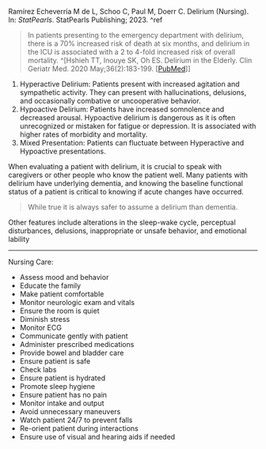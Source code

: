 Ramírez Echeverría M de L, Schoo C, Paul M, Doerr C. Delirium (Nursing). In: _StatPearls_. StatPearls Publishing; 2023. ^ref

> In patients presenting to the emergency department with delirium, there is a 70% increased risk of death at six months, and delirium in the ICU is associated with a 2 to 4-fold increased risk of overall mortality. ^[Hshieh TT, Inouye SK, Oh ES. Delirium in the Elderly. Clin Geriatr Med. 2020 May;36(2):183-199. [[PubMed](https://pubmed.ncbi.nlm.nih.gov/32222295)]]

1. Hyperactive Delirium: Patients present with increased agitation and sympathetic activity. They can present with hallucinations, delusions, and occasionally combative or uncooperative behavior.
2. Hypoactive Delirium: Patients have increased somnolence and decreased arousal. Hypoactive delirium is dangerous as it is often unrecognized or mistaken for fatigue or depression. It is associated with higher rates of morbidity and mortality. 
3. Mixed Presentation: Patients can fluctuate between Hyperactive and Hypoactive presentations.


When evaluating a patient with delirium, it is crucial to speak with caregivers or other people who know the patient well. Many patients with delirium have underlying dementia, and knowing the baseline functional status of a patient is critical to knowing if acute changes have occurred.

> While true it is always safer to assume a delirium than dementia. 

Other features include alterations in the sleep-wake cycle, perceptual disturbances, delusions, inappropriate or unsafe behavior, and emotional lability

***

Nursing Care: 

- Assess mood and behavior
- Educate the family
- Make patient comfortable
- Monitor neurologic exam and vitals
- Ensure the room is quiet
- Diminish stress
- Monitor ECG
- Communicate gently with patient
- Administer prescribed medications
- Provide bowel and bladder care
- Ensure patient is safe
- Check labs
- Ensure patient is hydrated
- Promote sleep hygiene
- Ensure patient has no pain
- Monitor intake and output
- Avoid unnecessary maneuvers
- Watch patient 24/7 to prevent falls
- Re-orient patient during interactions
- Ensure use of visual and hearing aids if needed